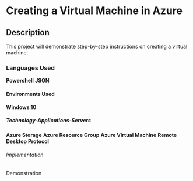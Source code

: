  <h1>Creating a Virtual Machine in Azure</h1>

 <h2>Description</h2>

This project will demonstrate step-by-step instructions on creating a virtual machine.

 <h3>Languages Used</h3>

 <b>Powershell</b>
 <b>JSON</b>
 
 <h4>Environments Used</h4>
 
 <b>Windows 10</b>

<h5>Technology-Applications-Servers</h5>

<b>Azure Storage</b>
<b>Azure Resource Group</b>
<b>Azure Virtual Machine</b>
<b>Remote Desktop Protocol</b>

<h6> Implementation </h6>


<h7> Demonstration </h7>
 
